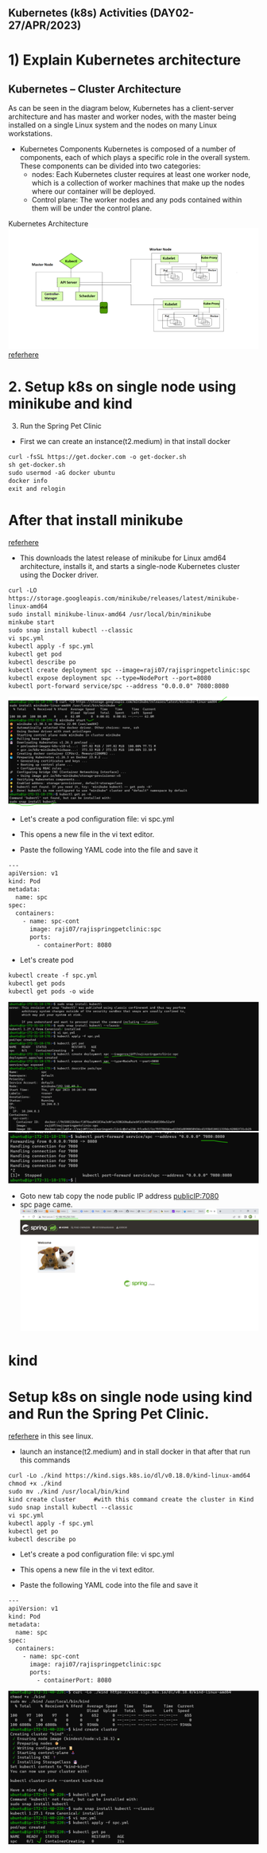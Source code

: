 Kubernetes (k8s) Activities (DAY02-27/APR/2023)
--------------------------------------------------------- 

# 1) Explain Kubernetes architecture

Kubernetes – Cluster Architecture
---------------------------------
As can be seen in the diagram below, Kubernetes has a client-server architecture and has master and worker nodes, with the master being installed on a single Linux system and the nodes on many Linux workstations. 

* Kubernetes Components
Kubernetes is composed of a number of components, each of which plays a specific role in the overall system. These components can be divided into two categories:
  * nodes: Each Kubernetes cluster requires at least one worker node, which is a collection of worker machines that make up the nodes where our  container will be deployed.
  * Control plane: The worker nodes and any pods contained within them will be under the control plane. 
 
 Kubernetes Architecture
![preview](./k8s_images/img12.png)
[referhere](https://www.geeksforgeeks.org/kubernetes-architecture/)


# 2. Setup k8s on single node using minikube and kind
  3. Run the Spring Pet Clinic
* First we can create an instance(t2.medium) in that install docker

```
curl -fsSL https://get.docker.com -o get-docker.sh
sh get-docker.sh
sudo usermod -aG docker ubuntu
docker info
exit and relogin

```
# After that install minikube
  [referhere](https://minikube.sigs.k8s.io/docs/start/)
* This downloads the latest release of minikube for Linux amd64 architecture, installs it, and starts a single-node Kubernetes cluster using the Docker driver.
 
```
curl -LO https://storage.googleapis.com/minikube/releases/latest/minikube-linux-amd64
sudo install minikube-linux-amd64 /usr/local/bin/minikube
minkube start
sudo snap install kubectl --classic
vi spc.yml
kubectl apply -f spc.yml
kubectl get pod
kubectl describe po
kubectl create deployment spc --image=raji07/rajispringpetclinic:spc
kubectl expose deployment spc --type=NodePort --port=8080
kubectl port-forward service/spc --address "0.0.0.0" 7080:8080
```
![preview](./k8s_images/img8.png)
* Let's create a pod configuration file: vi spc.yml

* This opens a new file in the vi text editor.

* Paste the following YAML code into the file and save it
```
---
apiVersion: v1
kind: Pod
metadata:
  name: spc
spec:
  containers:
    - name: spc-cont
      image: raji07/rajispringpetclinic:spc
      ports: 
        - containerPort: 8080
```
* Let's create pod 
```
kubectl create -f spc.yml
kubectl get pods
kubectl get pods -o wide
```

![preview](./k8s_images/img9.png)
![preview](./k8s_images/img10.png)
* Goto new tab copy the node public IP address <publicIP:7080>
* spc page came.
![preview](./k8s_images/img11.png)

# kind
# Setup k8s on single node using kind and Run the Spring Pet Clinic.

[referhere](https://kind.sigs.k8s.io/docs/user/quick-start/#installation) in this see linux.

* launch an instance(t2.medium) and in stall docker in that after that run this commands
```
curl -Lo ./kind https://kind.sigs.k8s.io/dl/v0.18.0/kind-linux-amd64
chmod +x ./kind
sudo mv ./kind /usr/local/bin/kind
kind create cluster     #with this command create the cluster in Kind 
sudo snap install kubectl --classic
vi spc.yml
kubectl apply -f spc.yml
kubectl get po
kubectl describe po
```
* Let's create a pod configuration file: vi spc.yml

* This opens a new file in the vi text editor.

* Paste the following YAML code into the file and save it
```
---
apiVersion: v1
kind: Pod
metadata:
  name: spc
spec:
  containers:
    - name: spc-cont
      image: raji07/rajispringpetclinic:spc
      ports: 
        - containerPort: 8080
```

![preview](./k8s_images/img13.png)